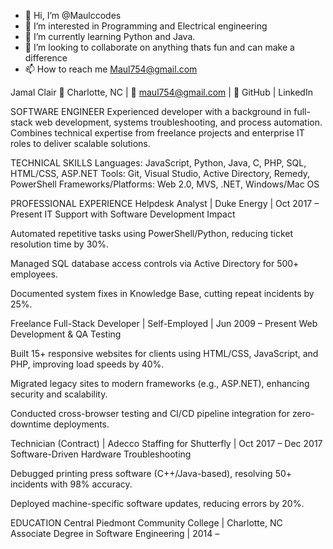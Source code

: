 - 👋 Hi, I’m @Maulccodes
- 👀 I’m interested in Programming and Electrical engineering
- 🌱 I’m currently learning Python and Java.
- 💞️ I’m looking to collaborate on anything thats fun and can make a difference
- 📫 How to reach me Maul754@gmail.com


Jamal Clair
📍 Charlotte, NC | 📧 maul754@gmail.com | 🔗 GitHub | LinkedIn

SOFTWARE ENGINEER
Experienced developer with a background in full-stack web development, systems troubleshooting, and process automation. Combines technical expertise from freelance projects and enterprise IT roles to deliver scalable solutions.

TECHNICAL SKILLS
Languages: JavaScript, Python, Java, C, PHP, SQL, HTML/CSS, ASP.NET
Tools: Git, Visual Studio, Active Directory, Remedy, PowerShell
Frameworks/Platforms: Web 2.0, MVS, .NET, Windows/Mac OS

PROFESSIONAL EXPERIENCE
Helpdesk Analyst | Duke Energy | Oct 2017 – Present
IT Support with Software Development Impact

Automated repetitive tasks using PowerShell/Python, reducing ticket resolution time by 30%.

Managed SQL database access controls via Active Directory for 500+ employees.

Documented system fixes in Knowledge Base, cutting repeat incidents by 25%.

Freelance Full-Stack Developer | Self-Employed | Jun 2009 – Present
Web Development & QA Testing

Built 15+ responsive websites for clients using HTML/CSS, JavaScript, and PHP, improving load speeds by 40%.

Migrated legacy sites to modern frameworks (e.g., ASP.NET), enhancing security and scalability.

Conducted cross-browser testing and CI/CD pipeline integration for zero-downtime deployments.

Technician (Contract) | Adecco Staffing for Shutterfly | Oct 2017 – Dec 2017
Software-Driven Hardware Troubleshooting

Debugged printing press software (C++/Java-based), resolving 50+ incidents with 98% accuracy.

Deployed machine-specific software updates, reducing errors by 20%.

EDUCATION
Central Piedmont Community College | Charlotte, NC
Associate Degree in Software Engineering | 2014 – 

